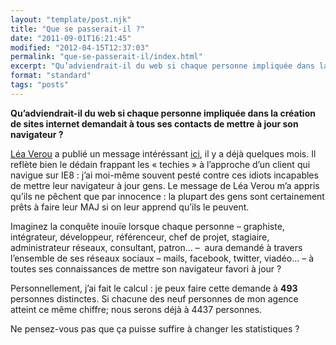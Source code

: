 ```yaml
---
layout: "template/post.njk"
title: "Que se passerait-il ?"
date: "2011-09-01T16:21:45"
modified: "2012-04-15T12:37:03"
permalink: "que-se-passerait-il/index.html"
excerpt: "Qu’adviendrait-il du web si chaque personne impliquée dans la création de sites internet demandait à tous ses contacts de mettre à jour son navigateur ? Léa Verou a publié un message intéréssant ici, il y a déjà quelques mois. Il reflète bien le dédain frappant les «&nbsp;techies&nbsp;» à l’approche d’un client qui navigue sur IE8 […]"
format: "standard"
tags: "posts"
---
```

**Qu’adviendrait-il du web si chaque personne impliquée dans la création de sites internet demandait à tous ses contacts de mettre à jour son navigateur ?**

[Léa Verou](https://twitter.com/#!/LeaVerou "Léa Verou sur Twitter") a publié un message intéréssant [ici](http://tweeplus.com/?#Yesterday%2C+I+saw+that+a+non-techie+friend+had+IE8%2E+I+explained+to+her+how+we+developers+struggle+with+IE%2C+especially+%3C+9%2E+I+showed+her+examples+of+CSS3+websites+and+how+they+display+on+Chrome%2C+Firefox+and+IE8%2E+She+was+very+surprised+and+said+she+thought+they+were+all+the+same+and+will+always+update+ASAP+from+now+on%2E+The+moral+is%3A+Developers%2C+don%E2%80%99t+think+that+people+don%E2%80%99t+care%2E+People+naturally+don%27t+want+to+cause+trouble+to+others%2E+Explain+to+them+what+we+go+through%2E+One+person+at+a+time%2E+We+can+do+it), il y a déjà quelques mois. Il reflète bien le dédain frappant les «&nbsp;techies&nbsp;» à l’approche d’un client qui navigue sur IE8 : j’ai moi-même souvent pesté contre ces idiots incapables de mettre leur navigateur à jour gens. Le message de Léa Verou m’a appris qu’ils ne pêchent que par innocence : la plupart des gens sont certainement prêts à faire leur MAJ si on leur apprend qu’ils le peuvent.

Imaginez la conquête inouïe lorsque chaque personne – graphiste, intégrateur, développeur, référenceur, chef de projet, stagiaire, administrateur réseaux, consultant, patron… – &nbsp;aura demandé&nbsp;à travers l’ensemble de ses réseaux sociaux – mails, facebook, twitter, viadéo… – à toutes ses connaissances de mettre son navigateur favori à jour ?

Personnellement, j’ai fait le calcul : je peux faire cette demande à **493** personnes distinctes. Si chacune des neuf personnes de mon agence atteint ce même chiffre; nous serons déjà à 4437 personnes.

Ne pensez-vous pas que ça puisse suffire à changer les statistiques ?